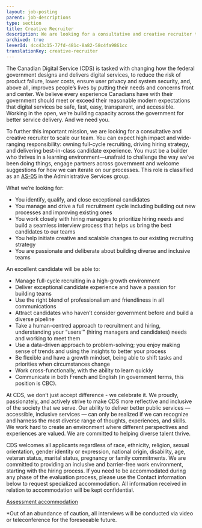 ```yaml
---
layout: job-posting
parent: job-descriptions
type: section
title: Creative Recruiter
description: We are looking for a consultative and creative recruiter to scale our team.
archived: true
leverId: 4cc43c15-77fd-481c-8a82-58c4fa9861cc
translationKey: creative-recruiter
---
```

The Canadian Digital Service (CDS) is tasked with changing how the federal government designs and delivers digital services, to reduce the risk of product failure, lower costs, ensure user privacy and system security, and, above all, improves people’s lives by putting their needs and concerns front and center. We believe every experience Canadians have with their government should meet or exceed their reasonable modern expectations that digital services be safe, fast, easy, transparent, and accessible. Working in the open, we’re building capacity across the government for better service delivery. And we need you.

To further this important mission, we are looking for a consultative and creative recruiter to scale our team. You can expect high impact and wide-ranging responsibility: owning full-cycle recruiting, driving hiring strategy, and delivering best-in-class candidate experience. You must be a builder who thrives in a learning environment—unafraid to challenge the way we’ve been doing things, engage partners across government and welcome suggestions for how we can iterate on our processes. This role is classified as an [AS-05](https://www.tbs-sct.gc.ca/agreements-conventions/view-visualiser-eng.aspx?id=15) in the Administrative Services group.

What we’re looking for:

* You identify, qualify, and close exceptional candidates
* You manage and drive a full recruitment cycle including building out new processes and improving existing ones
* You work closely with hiring managers to prioritize hiring needs and build a seamless interview process that helps us bring the best candidates to our teams
* You help initiate creative and scalable changes to our existing recruiting strategy
* You are passionate and deliberate about building diverse and inclusive teams

An excellent candidate will be able to:

* Manage full-cycle recruiting in a high-growth environment
* Deliver exceptional candidate experience and have a passion for building teams
* Use the right blend of professionalism and friendliness in all communications
* Attract candidates who haven’t consider government before and build a diverse pipeline
* Take a human-centred approach to recruitment and hiring, understanding your “users’” (hiring managers and candidates) needs and working to meet them
* Use a data-driven approach to problem-solving; you enjoy making sense of trends and using the insights to better your process
* Be flexible and have a growth mindset, being able to shift tasks and priorities when circumstances change
* Work cross-functionally, with the ability to learn quickly
* Communicate in both French and English (in government terms, this position is CBC).

At CDS, we don’t just accept difference - we celebrate it. We proudly, passionately, and actively strive to make CDS more reflective and inclusive of the society that we serve. Our ability to deliver better public services — accessible, inclusive services — can only be realized if we can recognize and harness the most diverse range of thoughts, experiences, and skills. We work hard to create an environment where different perspectives and experiences are valued. We are committed to helping diverse talent thrive.

CDS welcomes all applicants regardless of race, ethnicity, religion, sexual orientation, gender identity or expression, national origin, disability, age, veteran status, marital status, pregnancy or family commitments. We are committed to providing an inclusive and barrier-free work environment, starting with the hiring process. If you need to be accommodated during any phase of the evaluation process, please use the Contact information below to request specialized accommodation. All information received in relation to accommodation will be kept confidential.

[Assessment accommodation](https://www.canada.ca/en/public-service-commission/services/assessment-accommodation-page.html)

*Out of an abundance of caution, all interviews will be conducted via video or teleconference for the foreseeable future. 
